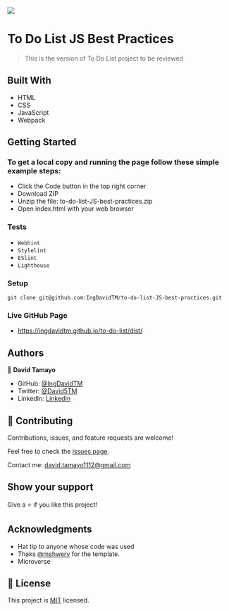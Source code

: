![](https://img.shields.io/badge/Microverse-blueviolet)

# To Do List JS Best Practices

> This is the version of To Do List project to be reviewed

## Built With

- HTML
- CSS
- JavaScript
- Webpack

## Getting Started

### To get a local copy and running the page follow these simple example steps:
- Click the Code button in the top right corner
- Download ZIP
- Unzip the file: to-do-list-JS-best-practices.zip
- Open index.html with your web browser
### Tests
- `Webhint`
- `Stylelint`
- `ESlint`
- `Lighthouse`
### Setup
```
git clone git@github.com:IngDavidTM/to-do-list-JS-best-practices.git
```

### Live GitHub Page
- https://ingdavidtm.github.io/to-do-list/dist/

## Authors

👤 **David Tamayo**

- GitHub: [@IngDavidTM](https://github.com/IngDavidTM)
- Twitter: [@David5TM](https://twitter.com/David5TM)
- LinkedIn: [LinkedIn](https://www.linkedin.com/in/ing-david-tamayo)

## 🤝 Contributing

Contributions, issues, and feature requests are welcome!

Feel free to check the [issues page](../../issues/).

Contact me: david.tamayo1112@gmail.com

## Show your support

Give a ⭐️ if you like this project!

## Acknowledgments

- Hat tip to anyone whose code was used
- Thaks [@mshwery](https://web.archive.org/web/20180320194056/http://www.getminimalist.com:80/) for the template.
- Microverse

## 📝 License

This project is [MIT](./LICENSE) licensed.
